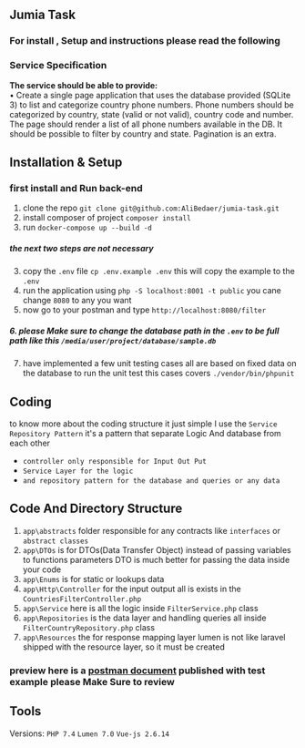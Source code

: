 ## Jumia Task

### For install , Setup and instructions please read the following 

### Service Specification
**The service should be able to provide:** <br/>
• Create a single page application that uses the database provided (SQLite 3) to list and
categorize country phone numbers.
Phone numbers should be categorized by country, state (valid or not valid), country code and
number.
The page should render a list of all phone numbers available in the DB. It should be possible to
filter by country and state. Pagination is an extra.<br/>


## Installation & Setup
### first install and Run back-end
 1. clone the repo `git clone git@github.com:AliBedaer/jumia-task.git`
 2. install composer of project `composer install` 
 3. run `docker-compose up --build -d`
##### the next two steps are not necessary
 3. copy the `.env` file `cp .env.example .env` this will copy the example to the `.env`
 4. run the application using `php -S localhost:8001 -t public` you cane change `8080` to any you want
 5. now go to your postman and type `http://localhost:8080/filter`

##### 6. please Make sure to change the database path in the `.env` to be full path like this `/media/user/project/database/sample.db`

 7. have implemented a few unit testing cases all are based on fixed data on the database
to run the unit test this cases covers  `./vendor/bin/phpunit` 
    
## Coding
to know more about the coding structure it just simple I use the `Service Repository Pattern` it's a pattern that 
separate Logic And database from each other
- `controller only responsible for Input Out Put`
- `Service Layer for the logic`
- `and repository pattern for the database and queries or any data `

## Code And Directory Structure

 1. `app\abstracts` folder responsible for any contracts like `interfaces` or `abstract classes`
 2. `app\DTOs` is for DTOs(Data Transfer Object) instead of passing variables to functions parameters DTO is much better for passing the data inside your code
 3. `app\Enums` is for static or lookups data 
 4. `app\Http\Controller` for the input output all is exists in the  `CountriesFilterController.php`
 5. `app\Service` here is all the logic inside `FilterService.php` class   
 5. `app\Repositories` is the data layer and handling queries all inside `FilterCountryRepository.php` class
 6. `app\Resources` the for response mapping layer lumen is not like laravel shipped with the resource layer, so it must be created 

### preview here is a [postman document](https://documenter.getpostman.com/view/2026321/UVByKWTq) published with test example please Make Sure to review

## Tools

Versions: `PHP 7.4` `Lumen 7.0` `Vue-js 2.6.14`

